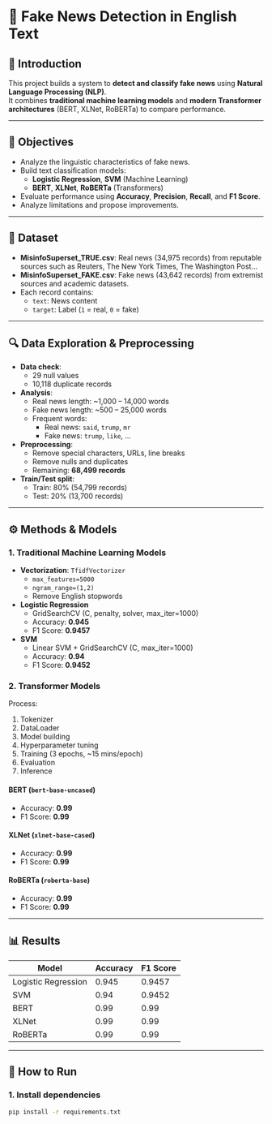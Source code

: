 # 📰 Fake News Detection in English Text

## 📌 Introduction
This project builds a system to **detect and classify fake news** using **Natural Language Processing (NLP)**.  
It combines **traditional machine learning models** and **modern Transformer architectures** (BERT, XLNet, RoBERTa) to compare performance.

---

## 🎯 Objectives
- Analyze the linguistic characteristics of fake news.
- Build text classification models:
  - **Logistic Regression**, **SVM** (Machine Learning)
  - **BERT**, **XLNet**, **RoBERTa** (Transformers)
- Evaluate performance using **Accuracy**, **Precision**, **Recall**, and **F1 Score**.
- Analyze limitations and propose improvements.

---

## 📂 Dataset
- **MisinfoSuperset_TRUE.csv**: Real news (34,975 records) from reputable sources such as Reuters, The New York Times, The Washington Post...
- **MisinfoSuperset_FAKE.csv**: Fake news (43,642 records) from extremist sources and academic datasets.
- Each record contains:
  - `text`: News content
  - `target`: Label (`1` = real, `0` = fake)

---

## 🔍 Data Exploration & Preprocessing
- **Data check**:
  - 29 null values
  - 10,118 duplicate records
- **Analysis**:
  - Real news length: ~1,000 – 14,000 words
  - Fake news length: ~500 – 25,000 words
  - Frequent words:
    - Real news: `said`, `trump`, `mr`
    - Fake news: `trump`, `like`, ...
- **Preprocessing**:
  - Remove special characters, URLs, line breaks
  - Remove nulls and duplicates
  - Remaining: **68,499 records**
- **Train/Test split**:
  - Train: 80% (54,799 records)
  - Test: 20% (13,700 records)

---

## ⚙️ Methods & Models

### 1. Traditional Machine Learning Models
- **Vectorization**: `TfidfVectorizer`
  - `max_features=5000`
  - `ngram_range=(1,2)`
  - Remove English stopwords
- **Logistic Regression**
  - GridSearchCV (C, penalty, solver, max_iter=1000)
  - Accuracy: **0.945**
  - F1 Score: **0.9457**
- **SVM**
  - Linear SVM + GridSearchCV (C, max_iter=1000)
  - Accuracy: **0.94**
  - F1 Score: **0.9452**

### 2. Transformer Models
Process:
1. Tokenizer
2. DataLoader
3. Model building
4. Hyperparameter tuning
5. Training (3 epochs, ~15 mins/epoch)
6. Evaluation
7. Inference

#### BERT (`bert-base-uncased`)
- Accuracy: **0.99**
- F1 Score: **0.99**

#### XLNet (`xlnet-base-cased`)
- Accuracy: **0.99**
- F1 Score: **0.99**

#### RoBERTa (`roberta-base`)
- Accuracy: **0.99**
- F1 Score: **0.99**

---

## 📊 Results
| Model | Accuracy | F1 Score |
|-------|----------|----------|
| Logistic Regression | 0.945 | 0.9457 |
| SVM | 0.94 | 0.9452 |
| BERT | 0.99 | 0.99 |
| XLNet | 0.99 | 0.99 |
| RoBERTa | 0.99 | 0.99 |

---

## 🚀 How to Run

### 1. Install dependencies
```bash
pip install -r requirements.txt
